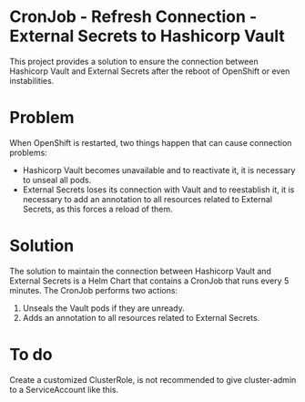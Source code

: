 # CronJob - Refresh Connection - External Secrets to Hashicorp Vault
This project provides a solution to ensure the connection between Hashicorp Vault and External Secrets after the reboot of OpenShift or even instabilities.

# Problem
When OpenShift is restarted, two things happen that can cause connection problems:

- Hashicorp Vault becomes unavailable and to reactivate it, it is necessary to unseal all pods.
- External Secrets loses its connection with Vault and to reestablish it, it is necessary to add an annotation to all resources related to External Secrets, as this forces a reload of them.

# Solution
The solution to maintain the connection between Hashicorp Vault and External Secrets is a Helm Chart that contains a CronJob that runs every 5 minutes. The CronJob performs two actions:

1. Unseals the Vault pods if they are unready.
2. Adds an annotation to all resources related to External Secrets.

# To do
Create a customized ClusterRole, is not recommended to give cluster-admin to a ServiceAccount like this.